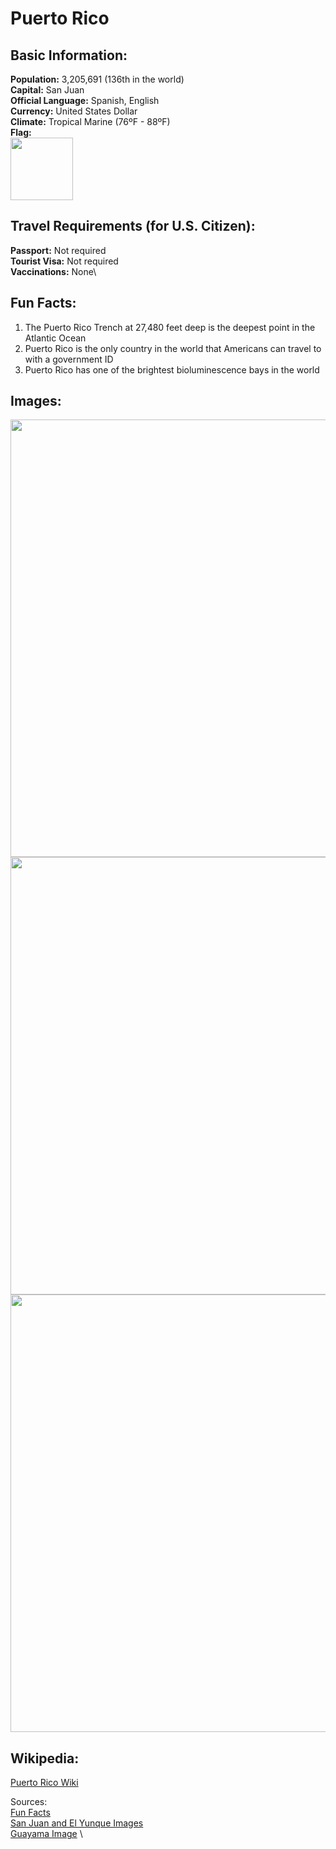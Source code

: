 # Puerto Rico
## Basic Information:
**Population:** 3,205,691 (136th in the world)\
**Capital:** San Juan\
**Official Language:** Spanish, English\
**Currency:** United States Dollar\
**Climate:** Tropical Marine (76ºF - 88ºF)\
**Flag:**\
<img src= "https://upload.wikimedia.org/wikipedia/commons/thumb/2/28/Flag_of_Puerto_Rico.svg/510px-Flag_of_Puerto_Rico.svg.png" Width = "100">  
## Travel Requirements (for U.S. Citizen):
**Passport:** Not required\
**Tourist Visa:** Not required\
**Vaccinations:** None\
## Fun Facts:
1. The Puerto Rico Trench at 27,480 feet deep is the deepest point in the Atlantic Ocean
2. Puerto Rico is the only country in the world that Americans can travel to with a government ID
3. Puerto Rico has one of the brightest bioluminescence bays in the world
## Images:
<img src= "https://assets.vogue.com/photos/61b91dcc8dfa948c34e89067/master/w_2240,c_limit/GettyImages-1131662617.jpg" Width = "700">
<img src= "https://www.discoverpuertorico.com/sites/default/files/styles/horizontal/public/2020-02/191-3-13002_jpeg.jpg?h=8a6d63f3&itok=ZrUOc4RB" Width = "700">
<img src= "https://assets.vogue.com/photos/61b8f18e3a9dec16c63b5c7c/master/w_1600,c_limit/GettyImages-635983856.jpg" Width = "700">

## Wikipedia:
[Puerto Rico Wiki](https://en.wikipedia.org/wiki/Puerto_Rico)

Sources:\
[Fun Facts](https://rusticpathways.com/inside-rustic/online-magazine/fun-facts-about-puerto-rico) \
[San Juan and El Yunque Images](https://www.vogue.com/article/an-insiders-guide-to-san-juan-puerto-rico) \
[Guayama Image](https://www.discoverpuertorico.com/article/guayama-ruta-gastronomica-de-la-costa) \